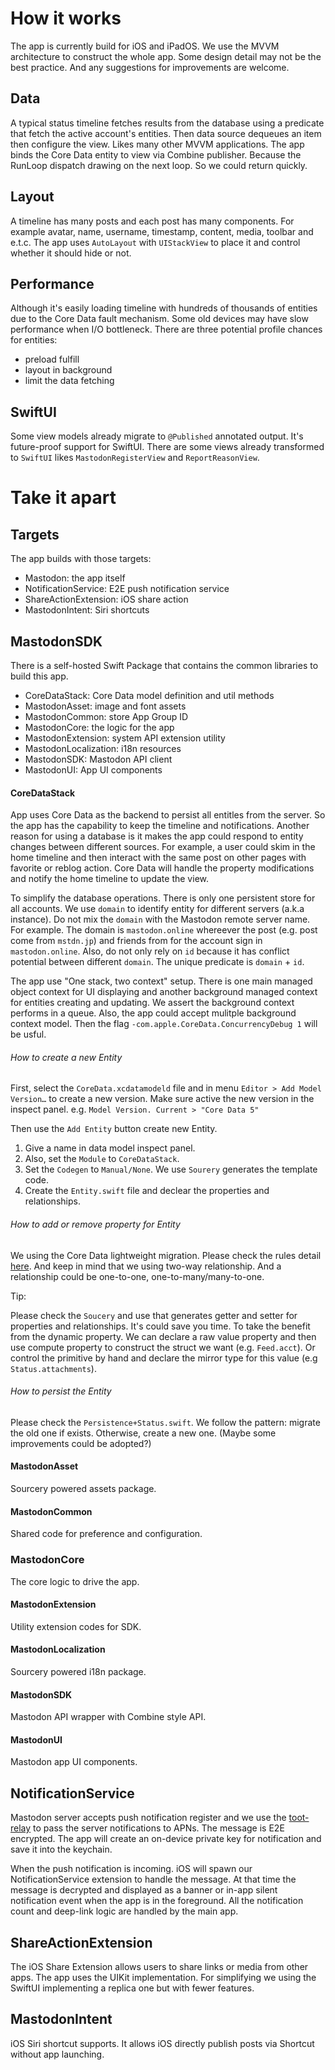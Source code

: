# How it works
The app is currently build for iOS and iPadOS. We use the MVVM architecture to construct the whole app. Some design detail may not be the best practice. And any suggestions for improvements are welcome.

## Data
A typical status timeline fetches results from the database using a predicate that fetch the active account's entities. Then data source dequeues an item then configure the view. Likes many other MVVM applications. The app binds the Core Data entity to view via Combine publisher. Because the RunLoop dispatch drawing on the next loop. So we could return quickly. 

## Layout
A timeline has many posts and each post has many components. For example avatar, name, username, timestamp, content, media, toolbar and e.t.c. The app uses `AutoLayout` with `UIStackView` to place it and control whether it should hide or not. 

## Performance
Although it's easily loading timeline with hundreds of thousands of entities due to the Core Data fault mechanism. Some old devices may have slow performance when I/O bottleneck. There are three potential profile chances for entities: 
- preload fulfill 
- layout in background
- limit the data fetching

## SwiftUI
Some view models already migrate to `@Published` annotated output. It's future-proof support for SwiftUI. There are some views already transformed to `SwiftUI` likes `MastodonRegisterView` and `ReportReasonView`.

# Take it apart 
## Targets
The app builds with those targets:

- Mastodon: the app itself
- NotificationService: E2E push notification service
- ShareActionExtension: iOS share action
- MastodonIntent: Siri shortcuts

## MastodonSDK
There is a self-hosted Swift Package that contains the common libraries to build this app. 

- CoreDataStack: Core Data model definition and util methods
- MastodonAsset: image and font assets
- MastodonCommon: store App Group ID
- MastodonCore: the logic for the app
- MastodonExtension: system API extension utility
- MastodonLocalization: i18n resources
- MastodonSDK: Mastodon API client
- MastodonUI: App UI components

#### CoreDataStack
App uses Core Data as the backend to persist all entitles from the server. So the app has the capability to keep the timeline and notifications. Another reason for using a database is it makes the app could respond to entity changes between different sources. For example, a user could skim in the home timeline and then interact with the same post on other pages with favorite or reblog action. Core Data will handle the property modifications and notify the home timeline to update the view.

To simplify the database operations. There is only one persistent store for all accounts. We use `domain` to identify entity for different servers (a.k.a instance). Do not mix the `domain` with the Mastodon remote server name. For example. The domain is `mastodon.online` whereever the post (e.g. post come from `mstdn.jp`) and friends from for the account sign in `mastodon.online`. Also, do not only rely on `id` because it has conflict potential between different `domain`. The unique predicate is `domain` + `id`.

The app use "One stack, two context" setup. There is one main managed object context for UI displaying and another background managed context for entities creating and updating. We assert the background context performs in a queue. Also, the app could accept mulitple background context model. Then the flag `-com.apple.CoreData.ConcurrencyDebug 1` will be usful.

###### How to create a new Entity
First, select the `CoreData.xcdatamodeld` file and in menu `Editor > Add Model Version…` to create a new version. Make sure active the new version in the inspect panel. e.g. `Model Version. Current > "Core Data 5"`

Then use the `Add Entity` button create new Entity. 
1. Give a name in data model inspect panel. 
2. Also, set the `Module` to `CoreDataStack`. 
3. Set the `Codegen` to  `Manual/None`. We use `Sourery` generates the template code.
4. Create the `Entity.swift` file and declear the properties and relationships.

###### How to add or remove property for Entity
We using the Core Data lightweight migration. Please check the rules detail [here](https://developer.apple.com/documentation/coredata/using_lightweight_migration). And keep in mind that we using two-way relationship. And a relationship could be one-to-one, one-to-many/many-to-one. 

Tip: 

Please check the `Soucery` and use that generates getter and setter for properties and relationships. It's could save you time. To take the benefit from the dynamic property. We can declare a raw value property and then use compute property to construct the struct we want (e.g. `Feed.acct`). Or control the primitive by hand and declare the mirror type for this value (e.g `Status.attachments`).

###### How to persist the Entity
Please check the `Persistence+Status.swift`. We follow the pattern: migrate the old one if exists. Otherwise, create a new one. (Maybe some improvements could be adopted?)

#### MastodonAsset
Sourcery powered assets package.

#### MastodonCommon
Shared code for preference and configuration.

### MastodonCore
The core logic to drive the app.

#### MastodonExtension
Utility extension codes for SDK.

#### MastodonLocalization
Sourcery powered i18n package.

#### MastodonSDK
Mastodon API wrapper with Combine style API.

#### MastodonUI
Mastodon app UI components.

## NotificationService
Mastodon server accepts push notification register and we use the [toot-relay](https://github.com/DagAgren/toot-relay) to pass the server notifications to APNs. The message is E2E encrypted. The app will create an on-device private key for notification and save it into the keychain.

When the push notification is incoming. iOS will spawn our NotificationService extension to handle the message. At that time the message is decrypted and displayed as a banner or in-app silent notification event when the app is in the foreground. All the notification count and deep-link logic are handled by the main app.

## ShareActionExtension
The iOS Share Extension allows users to share links or media from other apps. The app uses the UIKit implementation. For simplifying we using the SwiftUI implementing a replica one but with fewer features.

## MastodonIntent
iOS Siri shortcut supports. It allows iOS directly publish posts via Shortcut without app launching.
